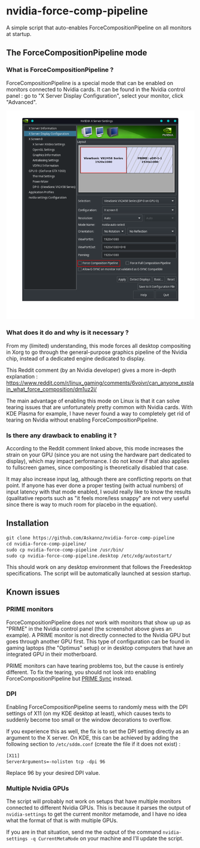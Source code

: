 # nvidia-force-comp-pipeline

A simple script that auto-enables ForceCompositionPipeline on all monitors at startup.

## The ForceCompositionPipeline mode

### What is ForceCompositionPipeline ?

ForceCompositionPipeline is a special mode that can be enabled on monitors connected to Nvidia cards. It can be found in the Nvidia control panel : go to "X Server Display Configuration", select your monitor, click "Advanced".

![Screenshot of the ForceCompositionPipeline option in the Nvidia control panel](screenshots/nvidia-settings.png)

### What does it do and why is it necessary ?

From my (limited) understanding, this mode forces all desktop compositing in Xorg to go through the general-purpose graphics pipeline of the Nvidia chip, instead of a dedicated engine dedicated to display.

This Reddit comment (by an Nvidia developer) gives a more in-depth explanation : https://www.reddit.com/r/linux_gaming/comments/6voivr/can_anyone_explain_what_force_composition/dm1uz2j/

The main advantage of enabling this mode on Linux is that it can solve tearing issues that are unfortunately pretty common with Nvidia cards. With KDE Plasma for example, I have never found a way to completely get rid of tearing on Nvidia without enabling ForceCompositionPipeline.

### Is there any drawback to enabling it ?

According to the Reddit comment linked above, this mode increases the strain on your GPU (since you are not using the hardware part dedicated to display), which may impact performance. I do not know if that also applies to fullscreen games, since compositing is theoretically disabled that case.

It may also increase input lag, although there are conflicting reports on that point. If anyone has ever done a proper testing (with actual numbers) of input latency with that mode enabled, I would really like to know the results (qualitative reports such as "it feels more/less snappy" are not very useful since there is way to much room for placebo in the equation).

## Installation

```
git clone https://github.com/Askannz/nvidia-force-comp-pipeline
cd nvidia-force-comp-pipeline/
sudo cp nvidia-force-comp-pipeline /usr/bin/
sudo cp nvidia-force-comp-pipeline.desktop /etc/xdg/autostart/
```

This should work on any desktop environment that follows the Freedesktop specifications. The script will be automatically launched at session startup.

## Known issues

### PRIME monitors

ForceCompositionPipeline does *not* work with monitors that show up up as "PRIME" in the Nvidia control panel (the screenshot above gives an example). A PRIME monitor is not directly connected to the Nvidia GPU but goes through another GPU first. This type of configuration can be found in gaming laptops (the "Optimus" setup) or in desktop computers that have an integrated GPU in their motherboard.

PRIME monitors can have tearing problems too, but the cause is entirely different. To fix the tearing, you should not look into enabling ForceCompositionPipeline but [PRIME Sync](https://devtalk.nvidia.com/default/topic/957814/linux/prime-and-prime-synchronization/) instead.

### DPI

Enabling ForceCompositionPipeline seems to randomly mess with the DPI settings of X11 (on my KDE desktop at least), which causes texts to suddenly become too small or the window decorations to overflow.

If you experience this as well, the fix is to set the DPI setting directly as an argument to the X server. On KDE, this can be achieved by adding the following section to `/etc/sddm.conf` (create the file if it does not exist) :

```
[X11]
ServerArguments=-nolisten tcp -dpi 96
```

Replace 96 by your desired DPI value.

### Multiple Nvidia GPUs

The script will probably not work on setups that have multiple monitors connected to different Nvidia GPUs. This is because it parses the output of `nvidia-settings` to get the current monitor metamode, and I have no idea what the format of that is with multiple GPUs.

 If you are in that situation, send me the output of the command `nvidia-settings -q CurrentMetaMode` on your machine and I'll update the script.

